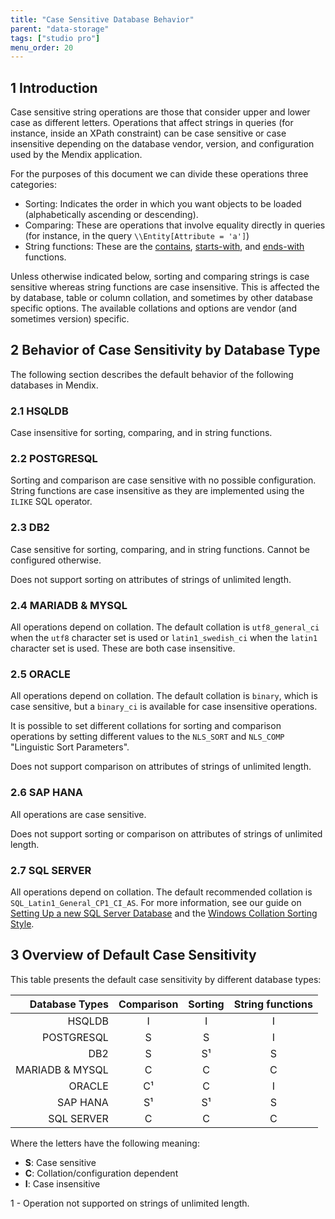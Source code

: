 ```yaml
---
title: "Case Sensitive Database Behavior"
parent: "data-storage"
tags: ["studio pro"]
menu_order: 20
---
```


## 1 Introduction

Case sensitive string operations are those that consider upper and lower case as different letters.
Operations that affect strings in queries (for instance, inside an XPath constraint) can be case sensitive or case insensitive depending on the database vendor, version, and configuration used by the Mendix application.

For the purposes of this document we can divide these operations three categories:

- Sorting: Indicates the order in which you want objects to be loaded (alphabetically ascending or descending).
- Comparing: These are operations that involve equality directly in queries (for instance, in the query `\\Entity[Attribute = 'a']`)
- String functions: These are the [contains](xpath-contains), [starts-with](xpath-starts-with), and [ends-with](xpath-ends-with) functions.

Unless otherwise indicated below, sorting and comparing strings is case sensitive whereas string functions are case insensitive.
This is affected the by database, table or column collation, and sometimes by other database specific options.
The available collations and options are vendor (and sometimes version) specific.

## 2 Behavior of Case Sensitivity by Database Type

The following section describes the default behavior of the following databases in Mendix.

### 2.1 HSQLDB

Case insensitive for sorting, comparing, and in string functions.

### 2.2 POSTGRESQL

Sorting and comparison are case sensitive with no possible configuration.
String functions are case insensitive as they are implemented using the `ILIKE` SQL operator.

### 2.3 DB2

Case sensitive for sorting, comparing, and in string functions.
Cannot be configured otherwise.

Does not support sorting on attributes of strings of unlimited length.

### 2.4 MARIADB & MYSQL

All operations depend on collation.
The default collation is `utf8_general_ci` when the `utf8` character set is used or `latin1_swedish_ci` when the `latin1` character set is used.
These are both case insensitive.

### 2.5 ORACLE

All operations depend on collation.
The default collation is `binary`, which is case sensitive, but a `binary_ci` is available for case insensitive operations.

It is possible to set different collations for sorting and comparison operations by setting different values to the `NLS_SORT` and `NLS_COMP` "Linguistic Sort Parameters".

Does not support comparison on attributes of strings of unlimited length.

### 2.6 SAP HANA

All operations are case sensitive.

Does not support sorting or comparison on attributes of strings of unlimited length.

### 2.7 SQL SERVER

All operations depend on collation.
The default recommended collation is `SQL_Latin1_General_CP1_CI_AS`.
For more information, see our guide on [Setting Up a new SQL Server Database](setting-up-a-new-sql-server-database) and the [Windows Collation Sorting Style](https://msdn.microsoft.com/en-us/library/ms143515.aspx).

## 3 Overview of Default Case Sensitivity

This table presents the default case sensitivity by different database types:

| **Database Types** | **Comparison** | **Sorting** | **String functions** |
|-------------------:|:--------------:|:-----------:|:--------------------:|
| HSQLDB             | I              | I           | I                    |
| POSTGRESQL         | S              | S           | I                    |
| DB2                | S              | S¹          | S                    |
| MARIADB & MYSQL    | C              | C           | C                    |
| ORACLE             | C¹             | C           | I                    |
| SAP HANA           | S¹             | S¹          | S                    |
| SQL SERVER         | C              | C           | C                    |

Where the letters have the following meaning:

- **S**: Case sensitive
- **C**: Collation/configuration dependent
- **I**: Case insensitive

1 - Operation not supported on strings of unlimited length.
